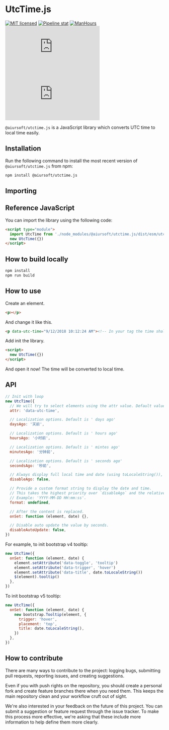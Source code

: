 # UtcTime.js

[![MIT licensed](https://img.shields.io/badge/license-MIT-blue.svg)](https://gitlab.aiursoft.com/aiursoft/utctime.js/-/blob/master/LICENSE) [![Pipeline stat](https://gitlab.aiursoft.com/aiursoft/utctime.js/badges/master/pipeline.svg)](https://gitlab.aiursoft.com/aiursoft/utctime.js/-/pipelines) [![ManHours](https://manhours.aiursoft.cn/r/gitlab.aiursoft.com/aiursoft/utctime.js.svg)](https://gitlab.aiursoft.com/aiursoft/utctime.js/-/commits/master?ref_type=heads) [![npm](https://img.shields.io/npm/v/@aiursoft/utctime.js?color=blue)](https://www.npmjs.com/package/@aiursoft/utctime.js) [![npm](https://img.shields.io/npm/dm/@aiursoft/utctime.js)](https://www.npmjs.com/package/@aiursoft/utctime.js)

`@aiursoft/utctime.js` is a JavaScript library which converts UTC time to local time easily.

## Installation

Run the following command to install the most recent version of `@aiursoft/utctime.js` from npm:

```sh
npm install @aiursoft/utctime.js
```

## Importing

## Reference JavaScript

You can import the library using the following code:

```html
<script type="module">
  import UtcTime from './node_modules/@aiursoft/utctime.js/dist/esm/utctime.js'
  new UtcTime({})
</script>
```

## How to build locally

```bash
npm install
npm run build
```

## How to use

Create an element.

```html
<p></p>
```

And change it like this.

```html
<p data-utc-time="9/12/2018 10:12:24 AM"><!-- In your tag the time shall be an UTC time --></p>
```

Add init the library.

```html
<script>
  new UtcTime({})
</script>
```

And open it now! The time will be converted to local time.

## API

```javascript
// Init with loop
new UtcTime({
  // We will try to select elements using the attr value. Default value is 'data-utc-time'.
  attr: 'data-utc-time',

  // Localization options. Default is ' days ago'
  daysAgo: '天前',

  // Localization options. Default is ' hours ago'
  hoursAgo: '小时前',

  // Localization options. Default is ' mintes ago'
  minutesAgo: '分钟前',

  // Localization options. Default is ' seconds ago'
  secondsAgo: '秒前',

  // Always display full local time and date (using toLocaleString()), not `some time` ago.
  disableAgo: false,

  // Provide a custom format string to display the date and time.
  // This takes the highest priority over `disableAgo` and the relative time logic.
  // Example: 'YYYY-MM-DD HH:mm:ss'.
  format: undefined,

  // After the content is replaced.
  onSet: function (element, date) {},

  // Disable auto update the value by seconds.
  disableAutoUpdate: false,
})
```

For example, to init bootstrap v4 tooltip:

```javascript
new UtcTime({
  onSet: function (element, date) {
    element.setAttribute('data-toggle', 'tooltip')
    element.setAttribute('data-trigger', 'hover')
    element.setAttribute('data-title', date.toLocaleString())
    $(element).tooltip()
  },
})
```

To init bootstrap v5 tooltip:

```javascript
new UtcTime({
  onSet: function (element, date) {
    new bootstrap.Tooltip(element, {
      trigger: 'hover',
      placement: 'top',
      title: date.toLocaleString(),
    })
  },
})
```

## How to contribute

There are many ways to contribute to the project: logging bugs, submitting pull requests, reporting issues, and creating suggestions.

Even if you with push rights on the repository, you should create a personal fork and create feature branches there when you need them. This keeps the main repository clean and your workflow cruft out of sight.

We're also interested in your feedback on the future of this project. You can submit a suggestion or feature request through the issue tracker. To make this process more effective, we're asking that these include more information to help define them more clearly.
